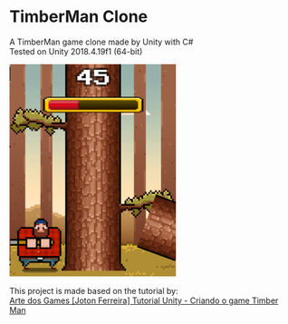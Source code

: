 # TimberMan Clone 
A TimberMan game clone made by Unity with C# </br>
Tested on Unity 2018.4.19f1 (64-bit)

<img src="/Pics/preview.png" width="294px" height="374px"></img>

This project is made based on the tutorial by:</br>
[Arte dos Games [Joton Ferreira] Tutorial Unity - Criando o game Timber Man](https://www.youtube.com/watch?v=vk91turzthA&list=PLPpGzemISB2fHIgT5UOUx1i8ShB50BQuA)
